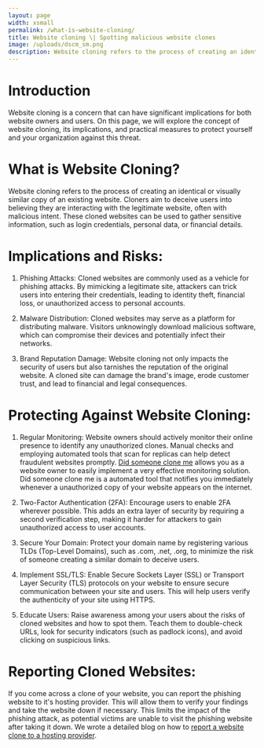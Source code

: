 ```yaml
---
layout: page
width: xsmall
permalink: /what-is-website-cloning/
title: Website cloning \| Spotting malicious website clones
image: /uploads/dscm_sm.png
description: Website cloning refers to the process of creating an identical or visually similar copy of an existing website. Cloners aim to deceive users into believing they are interacting with the legitimate website, often with malicious intent. These cloned websites can be used to gather sensitive information, such as login credentials, personal data, or financial details.
---
```


# Introduction
Website cloning is a concern that can have significant implications for both website owners and users. On this page, we will explore the concept of website cloning, its implications, and practical measures to protect yourself and your organization against this threat.

# What is Website Cloning?
Website cloning refers to the process of creating an identical or visually similar copy of an existing website. Cloners aim to deceive users into believing they are interacting with the legitimate website, often with malicious intent. These cloned websites can be used to gather sensitive information, such as login credentials, personal data, or financial details.

# Implications and Risks:
1) Phishing Attacks: Cloned websites are commonly used as a vehicle for phishing attacks. By mimicking a legitimate site, attackers can trick users into entering their credentials, leading to identity theft, financial loss, or unauthorized access to personal accounts.

2) Malware Distribution: Cloned websites may serve as a platform for distributing malware. Visitors unknowingly download malicious software, which can compromise their devices and potentially infect their networks.

3) Brand Reputation Damage: Website cloning not only impacts the security of users but also tarnishes the reputation of the original website. A cloned site can damage the brand's image, erode customer trust, and lead to financial and legal consequences.

# Protecting Against Website Cloning:
1) Regular Monitoring: Website owners should actively monitor their online presence to identify any unauthorized clones. Manual checks and employing automated tools that scan for replicas can help detect fraudulent websites promptly. <a href="/">Did someone clone me</a> allows you as a website owner to easily implement a very effective monitoring solution. Did someone clone me is a automated tool that notifies you immediately whenever a unauthorized copy of your website appears on the internet.

2) Two-Factor Authentication (2FA): Encourage users to enable 2FA wherever possible. This adds an extra layer of security by requiring a second verification step, making it harder for attackers to gain unauthorized access to user accounts.

3) Secure Your Domain: Protect your domain name by registering various TLDs (Top-Level Domains), such as .com, .net, .org, to minimize the risk of someone creating a similar domain to deceive users.

4) Implement SSL/TLS: Enable Secure Sockets Layer (SSL) or Transport Layer Security (TLS) protocols on your website to ensure secure communication between your site and users. This will help users verify the authenticity of your site using HTTPS.

5) Educate Users: Raise awareness among your users about the risks of cloned websites and how to spot them. Teach them to double-check URLs, look for security indicators (such as padlock icons), and avoid clicking on suspicious links.

# Reporting Cloned Websites:
If you come across a clone of your website, you can report the phishing website to it's hosting provider. This will allow them to verify your findings and take the website down if necessary. This limits the impact of the phishing attack, as potential victims are unable to visit the phishing website after taking it down. We wrote a detailed blog on how to <a href="/report-a-website-clone/">report a website clone to a hosting provider</a>.
